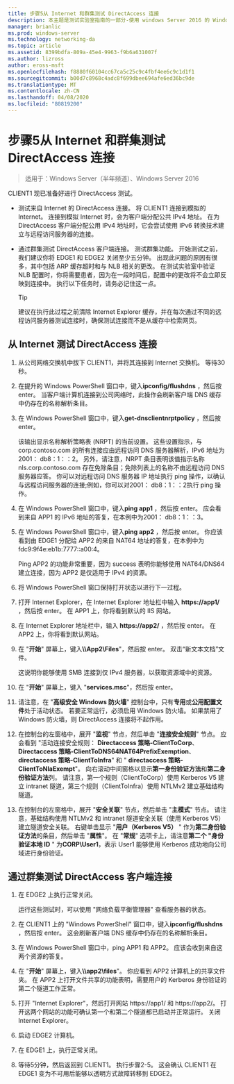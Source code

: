 ```yaml
---
title: 步骤5从 Internet 和群集测试 DirectAccess 连接
description: 本主题是测试实验室指南的一部分-使用 windows Server 2016 的 Windows NLB 在群集中演示 DirectAccess
manager: brianlic
ms.prod: windows-server
ms.technology: networking-da
ms.topic: article
ms.assetid: 8399bdfa-809a-45e4-9963-f9b6a631007f
ms.author: lizross
author: eross-msft
ms.openlocfilehash: f8880f60104cc67ca5c25c9c4fbf4ee6c9c1d1f1
ms.sourcegitcommit: b00d7c8968c4adc8f699dbee694afe6ed36bc9de
ms.translationtype: MT
ms.contentlocale: zh-CN
ms.lasthandoff: 04/08/2020
ms.locfileid: "80819200"
---
```

# <a name="step-5-test-directaccess-connectivity-from-the-internet-and-through-the-cluster"></a>步骤5从 Internet 和群集测试 DirectAccess 连接

>适用于：Windows Server（半年频道）、Windows Server 2016

CLIENT1 现已准备好进行 DirectAccess 测试。  
  
- 测试来自 Internet 的 DirectAccess 连接。 将 CLIENT1 连接到模拟的 Internet。 连接到模拟 Internet 时，会为客户端分配公共 IPv4 地址。 在为 DirectAccess 客户端分配公用 IPv4 地址时，它会尝试使用 IPv6 转换技术建立与远程访问服务器的连接。  
  
- 通过群集测试 DirectAccess 客户端连接。 测试群集功能。 开始测试之前，我们建议你将 EDGE1 和 EDGE2 关闭至少五分钟。 出现此问题的原因有很多，其中包括 ARP 缓存超时和与 NLB 相关的更改。 在测试实验室中验证 NLB 配置时，你将需要患者，因为在一段时间后，配置中的更改将不会立即反映到连接中。 执行以下任务时，请务必记住这一点。  
  
    > [!TIP]  
    > 建议在执行此过程之前清除 Internet Explorer 缓存，并在每次通过不同的远程访问服务器测试连接时，确保测试连接而不是从缓存中检索网页。  
  
## <a name="test-directaccess-connectivity-from-the-internet"></a>从 Internet 测试 DirectAccess 连接  
  
1. 从公司网络交换机中拔下 CLIENT1，并将其连接到 Internet 交换机。 等待30秒。  
  
2. 在提升的 Windows PowerShell 窗口中，键入**ipconfig/flushdns** ，然后按 enter。 当客户端计算机连接到公司网络时，此操作会刷新客户端 DNS 缓存中仍存在的名称解析条目。  
  
3. 在 Windows PowerShell 窗口中，键入**get-dnsclientnrptpolicy** ，然后按 enter。  
  
   该输出显示名称解析策略表 (NRPT) 的当前设置。 这些设置指示，与 corp.contoso.com 的所有连接应由远程访问 DNS 服务器解析，IPv6 地址为2001： db8：1：：2。 另外，请注意，NRPT 条目表明该值指示名称 nls.corp.contoso.com 存在免除条目；免除列表上的名称不由远程访问 DNS 服务器应答。 你可以对远程访问 DNS 服务器 IP 地址执行 ping 操作，以确认与远程访问服务器的连接;例如，你可以对2001： db8：1：：2执行 ping 操作。  
  
4. 在 Windows PowerShell 窗口中，键入**ping app1** ，然后按 enter。 应会看到来自 APP1 的 IPv6 地址的答复，在本例中为2001： db8：1：：3。  
  
5. 在 Windows PowerShell 窗口中，键入**ping app2** ，然后按 enter。 你应该看到由 EDGE1 分配给 APP2 的来自 NAT64 地址的答复，在本例中为 fdc9:9f4e:eb1b:7777::a00:4。  
  
   Ping APP2 的功能非常重要，因为 success 表明你能够使用 NAT64/DNS64 建立连接，因为 APP2 是仅适用于 IPv4 的资源。  
  
6. 将 Windows PowerShell 窗口保持打开状态以进行下一过程。  
  
7. 打开 Internet Explorer，在 Internet Explorer 地址栏中输入 **https://app1/** ，然后按 enter。 在 APP1 上，你将看到默认的 IIS 网站。  
  
8. 在 Internet Explorer 地址栏中，输入 **https://app2/** ，然后按 enter。 在 APP2 上，你将看到默认网站。  
  
9. 在 "**开始**" 屏幕上，键入<strong>\\\App2\Files</strong>"，然后按 enter。 双击“新文本文档”文件。  
  
    这说明你能够使用 SMB 连接到仅 IPv4 服务器，以获取资源域中的资源。  
  
10. 在 "**开始**" 屏幕上，键入 "**services.msc**"，然后按 enter。  
  
11. 请注意，在 "**高级安全 Windows 防火墙**" 控制台中，只有**专用**或**公用配置文件**处于活动状态。 若要正常运行，必须启用 Windows 防火墙。 如果禁用了 Windows 防火墙，则 DirectAccess 连接将不起作用。  
  
12. 在控制台的左窗格中，展开 "**监视**" 节点，然后单击 "**连接安全规则**" 节点。 应会看到 "活动连接安全规则： **Directaccess 策略-ClientToCorp**、 **Directaccess 策略-ClientToDNS64NAT64PrefixExemption**、 **directaccess 策略-ClientToInfra**" 和 " **directaccess 策略-ClientToNlaExempt**"。 向右滚动中间窗格以显示**第一身份验证方法**和**第二身份验证方法**列。 请注意，第一个规则（ClientToCorp）使用 Kerberos V5 建立 intranet 隧道，第三个规则（ClientToInfra）使用 NTLMv2 建立基础结构隧道。  
  
13. 在控制台的左窗格中，展开 "**安全关联**" 节点，然后单击 "**主模式**" 节点。 请注意，基础结构使用 NTLMv2 和 intranet 隧道安全关联（使用 Kerberos V5）建立隧道安全关联。 右键单击显示 "**用户（Kerberos V5）** " 作为**第二身份验证方法**的条目，然后单击 "**属性**"。 在 "**常规**" 选项卡上，请注意**第二个 "身份验证本地 ID** " 为**CORP\User1**，表示 User1 能够使用 Kerberos 成功地向公司域进行身份验证。  
  
## <a name="test-directaccess-client-connectivity-through-the-cluster"></a>通过群集测试 DirectAccess 客户端连接  
  
1. 在 EDGE2 上执行正常关闭。  
  
   运行这些测试时，可以使用 "网络负载平衡管理器" 查看服务器的状态。  
  
2. 在 CLIENT1 上的 "Windows PowerShell" 窗口中，键入**ipconfig/flushdns** ，然后按 enter。 这会刷新客户端 DNS 缓存中仍存在的名称解析条目。  
  
3. 在 Windows PowerShell 窗口中，ping APP1 和 APP2。 应该会收到来自这两个资源的答复。  
  
4. 在 "**开始**" 屏幕上，键入<strong>\\\app2\files</strong>"。 你应看到 APP2 计算机上的共享文件夹。 在 APP2 上打开文件共享的功能表明，需要用户的 Kerberos 身份验证的第二个隧道工作正常。  
  
5. 打开 "Internet Explorer"，然后打开网站 https://app1/ 和 https://app2/。 打开这两个网站的功能可确认第一个和第二个隧道都已启动并正常运行。 关闭 Internet Explorer。  
  
6. 启动 EDGE2 计算机。  
  
7. 在 EDGE1 上，执行正常关闭。  
  
8. 等待5分钟，然后返回到 CLIENT1。 执行步骤2-5。 这会确认 CLIENT1 在 EDGE1 变为不可用后能够以透明方式故障转移到 EDGE2。
